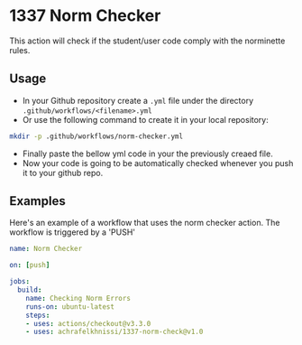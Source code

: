 # 1337 Norm Checker
This action will check if the student/user code comply with the norminette rules.

## Usage
- In your Github repository create a `.yml` file under the directory `.github/workflows/<filename>.yml`
- Or use the following command to create it in your local repository:
```sh
mkdir -p .github/workflows/norm-checker.yml 
```
- Finally paste the bellow yml code in your the previously creaed file.
- Now your code is going to be automatically checked whenever you push it to your github repo.
 
## Examples
Here's an example of a workflow that uses the norm checker action. The workflow is triggered by a 'PUSH'

```yaml
name: Norm Checker

on: [push]

jobs:
  build:
    name: Checking Norm Errors
    runs-on: ubuntu-latest
    steps:
    - uses: actions/checkout@v3.3.0
    - uses: achrafelkhnissi/1337-norm-check@v1.0
```
